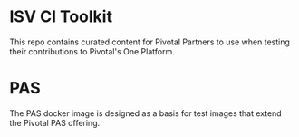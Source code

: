 # ISV CI Toolkit

This repo contains curated content for Pivotal Partners to use when testing their contributions to Pivotal's One Platform.

# PAS

The PAS docker image is designed as a basis for test images that extend the Pivotal PAS offering.